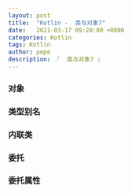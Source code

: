 ```yaml
---
layout: post
title:  "Kotlin -  类与对象7"
date:   2021-03-17 09:28:00 +0800
categories: Kotlin
tags: Kotlin
author: pepe
description: 『  类与对象7 』
---
```


### 对象


### 类型别名


### 内联类


### 委托


### 委托属性









